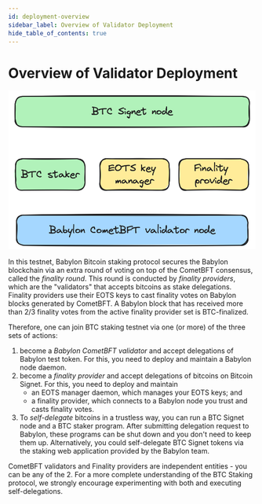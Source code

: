 ```yaml
---
id: deployment-overview
sidebar_label: Overview of Validator Deployment
hide_table_of_contents: true
---
```


# Overview of Validator Deployment

![Overview of validator deployment](images/overview.png)

In this testnet, Babylon Bitcoin staking protocol secures the Babylon blockchain
via an extra round of voting on top of the CometBFT consensus, called the
*finality round*. This round is conducted by *finality providers*, which are the
"validators" that accepts bitcoins as stake delegations. Finality providers use
their EOTS keys to cast finality votes on Babylon blocks generated by CometBFT.
A Babylon block that has received more than 2/3 finality votes from the active
finality provider set is BTC-finalized.

Therefore, one can join BTC staking testnet via one (or more) of the three sets
of actions:

1. become a *Babylon CometBFT validator* and accept delegations of Babylon test
   token. For this, you need to deploy and maintain a Babylon node daemon.
2. become a *finality provider* and accept delegations of bitcoins on Bitcoin
   Signet. For this, you need to deploy and maintain
   - an EOTS manager daemon, which manages your EOTS keys; and
   - a finality provider, which connects to a Babylon node you trust and casts
    finality votes.
3. To *self-delegate* bitcoins in a trustless way, you can run a BTC Signet node
and a BTC staker program. After submitting delegation request to Babylon, these
programs can be shut down and you don't need to keep them up. Alternatively, you
could self-delegate BTC Signet tokens via the staking web application provided
by the Babylon team.

CometBFT validators and Finality providers are independent entities - you can be
any of the 2. For a more complete understanding of the BTC Staking protocol, we
strongly encourage experimenting with both and executing self-delegations.
